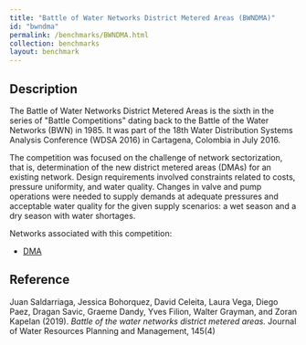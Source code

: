 ```yaml
---
title: "Battle of Water Networks District Metered Areas (BWNDMA)"
id: "bwndma"
permalink: /benchmarks/BWNDMA.html
collection: benchmarks
layout: benchmark
---
```


## Description

The Battle of Water Networks District Metered Areas is the sixth in the series of
"Battle Competitions" dating back to the Battle of the Water Networks (BWN) in 1985.
It was part of the 18th Water Distribution Systems Analysis Conference (WDSA 2016) in Cartagena,
Colombia in July 2016.

The competition was focused on the challenge of network sectorization, that is, determination of
the new district metered areas (DMAs) for an existing network. Design requirements involved
constraints related to costs, pressure uniformity, and water quality. Changes in valve and pump
operations were needed to supply demands at adequate pressures and acceptable water quality for
the given supply scenarios: a wet season and a dry season with water shortages.

Networks associated with this competition:
- [DMA](network-DMA.html)

## Reference

Juan Saldarriaga, Jessica Bohorquez, David Celeita, Laura Vega, Diego Paez, Dragan Savic,
Graeme Dandy, Yves Filion, Walter Grayman, and Zoran Kapelan (2019).
*Battle of the water networks district metered areas.*
Journal of Water Resources Planning and Management, 145(4)
[<i class="bi bi-link"></i>](https://doi.org/10.1061/(ASCE)WR.1943-5452.0001035)